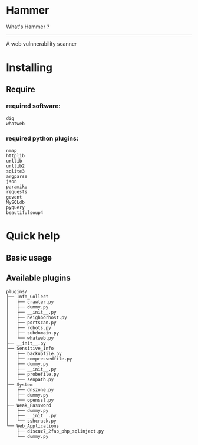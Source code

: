 Hammer
===================================  

What's Hammer?
----------------------------------- 
A web vulnnerability scanner

Installing
=================================== 

 Require
 ----------------------------------- 
### required software:
```
dig
whatweb
```
### required python plugins:
```
nmap
httplib
urllib
urllib2
sqlite3
argparse 
json
paramiko
requests
gevent
MySQLdb
pyquery
beautifulsoup4
```

Quick help
===================================  
Basic usage
----------------------------------- 


Available plugins
----------------------------------- 
```
plugins/
├── Info_Collect
│   ├── crawler.py
│   ├── dummy.py
│   ├── __init__.py
│   ├── neighborhost.py
│   ├── portscan.py
│   ├── robots.py
│   ├── subdomain.py
│   └── whatweb.py
├── __init__.py
├── Sensitive_Info
│   ├── backupfile.py
│   ├── compressedfile.py
│   ├── dummy.py
│   ├── __init__.py
│   ├── probefile.py
│   └── senpath.py
├── System
│   ├── dnszone.py
│   ├── dummy.py
│   └── openssl.py
├── Weak_Password
│   ├── dummy.py
│   ├── __init__.py
│   └── sshcrack.py
└── Web_Applications
    ├── discuz7_2fap_php_sqlinject.py
    └── dummy.py
```